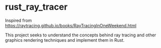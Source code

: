 # rust_ray_tracer
Inspired from https://raytracing.github.io/books/RayTracingInOneWeekend.html

This project seeks to understand the concepts behind ray tracing and other graphics rendering techniques and implement them in Rust.
